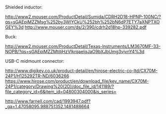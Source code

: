 Shielded inductor:

http://www2.mouser.com/ProductDetail/Sumida/CDRH2D18-HPNP-100NC/?qs=sGAEpiMZZMsg%252by3WlYCkU%252bh%252bN6dP7ETY7aXNPTXOGEY%3d
http://www.mouser.com/ds/2/390/cdrh2d18hp-339282.pdf

Buck:

http://www2.mouser.com/ProductDetail/Texas-Instruments/LM3670MF-33-NOPB/?qs=sGAEpiMZZMtitjHzVIkrqaeIqJaO9bXJbUmg3vjvnY4%3d

USB-C midmount connector:

http://www.digikey.co.uk/product-detail/en/hirose-electric-co-ltd/CX70M-24P1/H125292TR-ND/6036266
https://www.hirose.com/product/en/download_file/key_name/CX70M-24P1/category/Drawing%20(2D)/doc_file_id/141189/?file_category_id=6&item_id=04800304000&is_series=

http://www.farnell.com/cad/1993947.pdf?_ga=1.47058095.988751352.1481488664
